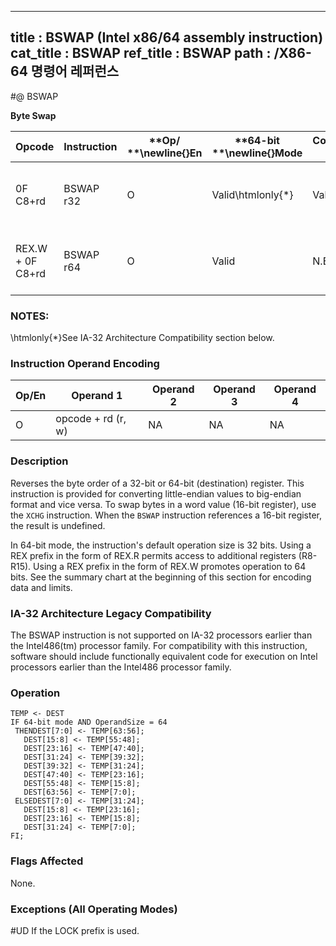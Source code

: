 ----------------------------
title : BSWAP (Intel x86/64 assembly instruction)
cat_title : BSWAP
ref_title : BSWAP
path : /X86-64 명령어 레퍼런스
----------------------------
#@ BSWAP

**Byte Swap**

|**Opcode**|**Instruction**|**Op/ **\newline{}**En**|**64-bit **\newline{}**Mode**|**Compat/**\newline{}**Leg Mode**|**Description**|
|----------|---------------|------------------------|-----------------------------|---------------------------------|---------------|
|0F C8+rd|BSWAP r32|O|Valid\htmlonly{*}|Valid|Reverses the byte order of a 32-bit register.|
|REX.W + 0F C8+rd|BSWAP r64|O|Valid|N.E.|Reverses the byte order of a 64-bit register.|
### NOTES:


\htmlonly{*}See IA-32 Architecture Compatibility section below.

### Instruction Operand Encoding


|Op/En|Operand 1|Operand 2|Operand 3|Operand 4|
|-----|---------|---------|---------|---------|
|O|opcode + rd (r, w)|NA|NA|NA|
### Description


Reverses the byte order of a 32-bit or 64-bit (destination) register. This instruction is provided for converting little-endian values to big-endian format and vice versa. To swap bytes in a word value (16-bit register), use the `XCHG` instruction. When the `BSWAP` instruction references a 16-bit register, the result is undefined.

In 64-bit mode, the instruction's default operation size is 32 bits. Using a REX prefix in the form of REX.R permits access to additional registers (R8-R15). Using a REX prefix in the form of REX.W promotes operation to 64 bits. See the summary chart at the beginning of this section for encoding data and limits.

### IA-32 Architecture Legacy Compatibility


The BSWAP instruction is not supported on IA-32 processors earlier than the Intel486(tm) processor family. For compatibility with this instruction, software should include functionally equivalent code for execution on Intel processors earlier than the Intel486 processor family.


### Operation

```info-verb
TEMP <- DEST
IF 64-bit mode AND OperandSize = 64
 THENDEST[7:0] <- TEMP[63:56];
   DEST[15:8] <- TEMP[55:48];
   DEST[23:16] <- TEMP[47:40];
   DEST[31:24] <- TEMP[39:32];
   DEST[39:32] <- TEMP[31:24];
   DEST[47:40] <- TEMP[23:16];
   DEST[55:48] <- TEMP[15:8];
   DEST[63:56] <- TEMP[7:0];
 ELSEDEST[7:0] <- TEMP[31:24];
   DEST[15:8] <- TEMP[23:16];
   DEST[23:16] <- TEMP[15:8];
   DEST[31:24] <- TEMP[7:0];
FI;
```
### Flags Affected


None.

### Exceptions (All Operating Modes)


#UD  If the LOCK prefix is used.

